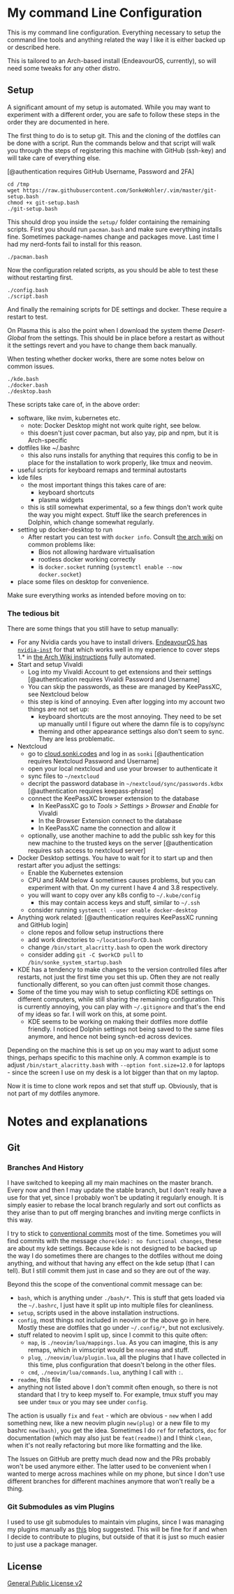 # My command Line Configuration

This is my command line configuration. Everything necessary to setup the
command line tools and anything related the way I like it is either backed up
or described here.

This is tailored to an Arch-based install (EndeavourOS, currently), so will need
some tweaks for any other distro.

## Setup

A significant amount of my setup is automated.  While you may want to experiment
with a different order, you are safe to follow these steps in the order they are
documented in here.

The first thing to do is to setup git.  This and the cloning of the dotfiles can
be done with a script.  Run the commands below and that script will walk you
through the steps of registering this machine with GitHub (ssh-key) and will
take care of everything else.

[@authentication requires GitHub Username, Password and 2FA]

```
cd /tmp
wget https://raw.githubusercontent.com/SonkeWohler/.vim/master/git-setup.bash
chmod +x git-setup.bash
./git-setup.bash
```

This should drop you inside the `setup/` folder containing the remaining
scripts.  First you should run `pacman.bash` and make sure everything installs
fine.  Sometimes package-names change and packages move.  Last time I had my
nerd-fonts fail to install for this reason.

```
./pacman.bash
```

Now the configuration related scripts, as you should be able to test these
without restarting first.

```
./config.bash
./script.bash
```

And finally the remaining scripts for DE settings and docker.  These require a
restart to test.

On Plasma this is also the point when I download the system theme
*Desert-Global* from the settings.  This should be in place before a restart as
without it the settings revert and you have to change them back manually.

When testing whether docker works, there are some notes below on common issues.

```
./kde.bash
./docker.bash
./desktop.bash
```

These scripts take care of, in the above order:

* software, like nvim, kubernetes etc.
    - note: Docker Desktop might not work quite right, see below.
    - this doesn't just cover pacman, but also yay, pip and npm, but it is
      Arch-specific
* dotfiles like ~/.bashrc
    - this also runs installs for anything that requires this config to be in
      place for the installation to work properly, like tmux and neovim.
* useful scripts for keyboard remaps and terminal autostarts
* kde files
    - the most important things this takes care of are:
        - keyboard shortcuts
        - plasma widgets
    - this is still somewhat experimental, so a few things don't work quite the
      way you might expect.  Stuff like the search preferences in Dolphin, which
      change somewhat regularly.
* setting up docker-desktop to run
    - After restart you can test with `docker info`.  Consult [the arch
      wiki](https://wiki.archlinux.org/title/Docker) on common problems like:
        - Bios not allowing hardware virtualisation
        - rootless docker working correctly
        - is `docker.socket` running (`systemctl enable --now docker.socket`)
* place some files on desktop for convenience.

Make sure everything works as intended before moving on to:

### The tedious bit

There are some things that you still have to setup manually:

* For any Nvidia cards you have to install drivers.  [EndeavourOS has
  `nvidia-inst`](https://discovery.endeavouros.com/nvidia/new-nvidia-driver-installer-nvidia-inst/2022/03/)
  for that which works well in my experience to cover steps 1.* in [the Arch Wiki
  instructions](https://wiki.archlinux.org/title/NVIDIA) fully automated.
* Start and setup Vivaldi
    - Log into my Vivaldi Account to get extensions and their settings
      [@authentication requires Vivaldi Password and Username]
    - You can skip the passwords, as these are managed by KeePassXC, see
      Nextcloud below
    - this step is kind of annoying.  Even after logging into my account two
      things are not set up:
        - keyboard shortcuts are the most annoying.  They need to be set up manually
          until I figure out where the damn file is to copy/sync
        - theming and other appearance settings also don't seem to sync.  They
          are less problematic.
* Nextcloud
    - go to [cloud.sonki.codes](cloud.sonki.codes) and log in as `sonki`
      [@authentication requires Nextcloud Password and Username]
    - open your local nextcloud and use your browser to authenticate it
    - sync files to `~/nextcloud`
    - decript the password database in `~/nextcloud/sync/passwords.kdbx`
      [@authentication requires keepass-phrase]
    - connect the KeePassXC browser extension to the database
        - In KeePassXC go to *Tools > Settings > Browser* and *Enable* for Vivaldi
        - In the Browser Extension connect to the database
        - In KeePassXC name the connection and allow it
    - optionally, use another machine to add the public ssh key for this new
      machine to the trusted keys on the server
      [@authentication requires ssh access to nextcloud server]
* Docker Desktop settings.  You have to wait for it to start up and then restart
  after you adjust the settings:
    - Enable the Kubernetes extension
    - CPU and RAM below 4 sometimes causes problems, but you can experiment with
      that.  On my current I have 4 and 3.8 respectively.
    - you will want to copy over any k8s config to `~/.kube/config`
        - this may contain access keys and stuff, similar to `~/.ssh`
    - consider running `systemctl --user enable docker-desktop`
* Anything work related:
  [@authentication requires KeePassXC running and GitHub login]
    - clone repos and follow setup instructions there
    - add work directories to `~/locationsForCD.bash`
    - change `/bin/start_alacritty.bash` to open the work directory
    - consider adding `git -C $workCD pull` to `/bin/sonke_system_startup.bash`
* KDE has a tendency to make changes to the version controlled files after
  restarts, not just the first time you set this up.  Often they are not really
  functionally different, so you can often just commit those changes.
* Some of the time you may wish to setup conflicting KDE settings on different
  computers, while still sharing the remaining configuration.  This is currently
  annoying, you can play with `~/.gitignore` and that's the end of my ideas so
  far.  I will work on this, at some point.
  - KDE seems to be working on making their dotfiles more dotfile friendly.  I
    noticed Dolphin settings not being saved to the same files anymore, and
    hence not being synch-ed across devices.

Depending on the machine this is set up on you may want to adjust some things,
perhaps specific to this machine only.  A common example is to adjust
`/bin/start_alacritty.bash` with `--option font.size=12.0` for laptops - since
the screen I use on my desk is a lot bigger than that on my laptop.

Now it is time to clone work repos and set that stuff up.  Obviously, that is
not part of my dotfiles anymore.

# Notes and explanations

## Git

### Branches And History

I have switched to keeping all my main machines on the master branch.  Every now
and then I may update the stable branch, but I don't really have a use for that
yet, since I probably won't be updating it regularly enough.  It is simply
easier to rebase the local branch regularly and sort out conflicts as they arise
than to put off merging branches and inviting merge conflicts in this way.

I try to stick to [conventional
commits](https://www.conventionalcommits.org/en/v1.0.0/) most of the time.
Sometimes you will find commits with the message `chore(kde): no functional
changes`, these are about my kde settings.  Because kde is not designed to be
backed up the way I do sometimes there are changes to the dotfiles without me
doing anything, and without that having any effect on the kde setup (that I can
tell).  But I still commit them just in case and so they are out of the way.

Beyond this the scope of the conventional commit message can be:
* `bash`, which is anything under `./bash/*`.  This is stuff that gets loaded
  via the `~/.bashrc`, I just have it split up into multiple files for
  cleanliness.
* `setup`, scripts used in the above installation instructions.
* `config`, most things not included in neovim or the above go in here.  Mostly
  these are dotfiles that go under `~/.config/*`, but not exclusively.
* stuff related to neovim I split up, since I commit to this quite often:
    - `map`, is `./neovim/lua/mappings.lua`.  As you can imagine, this is
      any remaps, which in vimscript would be `nnoremap` and stuff.
    - `plug`, `./neovim/lua/plugin.lua`, all the plugins that I have collected
      in this time, plus configuration that doesn't belong in the other files.
    - `cmd`, `./neovim/lua/commands.lua`, anything I call with `:`.
* `readme`, this file
* anything not listed above I don't commit often enough, so there is not
  standard that I try to keep myself to.  For example, tmux stuff you may see
  under `tmux` or you may see under `config`.

The action is usually `fix` and `feat` - which are obvious - `new` when I add
something new, like a new neovim plugin `new(plug)` or a new file to my bashrc
`new(bash)`, you get the idea.  Sometimes I do `ref` for refactors, `doc` for
documentation (which may also just be `feat(readme)`) and I think `clean`, when
it's not really refactoring but more like formatting and the like.

The Issues on GitHub are pretty much dead now and the PRs probably won't be used
anymore either.  The latter used to be convenient when I wanted to merge across
machines while on my phone, but since I don't use different branches for
different machines anymore that won't really be a thing.

### Git Submodules as vim Plugins

I used to use git submodules to maintain vim plugins, since I was managing my
plugins manually as [this](https://vimways.org/2018/from-vimrc-to-vim/) blog
suggested.  This will be fine for if and when I decide to contribute to plugins,
but outside of that it is just so much easier to just use a package manager.

## License

[General Public License v2](https://www.gnu.org/licenses/old-licenses/gpl-2.0.en.html)
